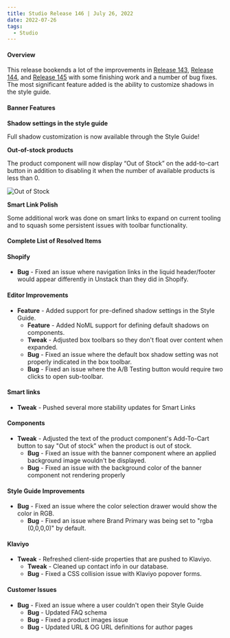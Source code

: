```yaml
---
title: Studio Release 146 | July 26, 2022
date: 2022-07-26
tags:
  - Studio
---
```


#### Overview

This release bookends a lot of the improvements
in [Release 143](https://support.unstack.com/hc/en-us/articles/7071137271575), [Release 144](https://support.unstack.com/hc/en-us/articles/8055797179671),
and [Release 145](https://support.unstack.com/hc/en-us/articles/8056370053271) with some finishing work and a number of
bug fixes. The most significant feature added is the ability to customize shadows in the style guide.

#### Banner Features

**Shadow settings in the style guide**

Full shadow customization is now available through the Style Guide!

**Out-of-stock products**

The product component will now display “Out of Stock” on the add-to-cart button in addition to disabling it when the
number of available products is less than 0.

![Out of Stock](/assets/studio/Screen_Shot_2022-07-25_at_2.58.15_PM.png)

**Smart Link Polish**

Some additional work was done on smart links to expand on current tooling and to squash some persistent issues with
toolbar functionality.

#### Complete List of Resolved Items

#### **Shopify**

* **Bug** - Fixed an issue where navigation links in the liquid header/footer would appear differently in Unstack
  than they did in Shopify.

#### **Editor Improvements**

* **Feature** - Added support for pre-defined shadow settings in the Style Guide.
  + **Feature** - Added NoML support for defining default shadows on components.
  + **Tweak** - Adjusted box toolbars so they don't float over content when expanded.
  + **Bug** - Fixed an issue where the default box shadow setting was not properly indicated in the box toolbar.
  + **Bug** - Fixed an issue where the A/B Testing button would require two clicks to open sub-toolbar.

#### **Smart links**

* **Tweak** - Pushed several more stability updates for Smart Links

#### **Components**

* **Tweak** - Adjusted the text of the product component's Add-To-Cart button to say "Out of stock" when the product
  is out of stock.
  + **Bug** - Fixed an issue with the banner component where an applied background image wouldn't be displayed.
  + **Bug** - Fixed an issue with the background color of the banner component not rendering properly

#### **Style Guide Improvements**

* **Bug** - Fixed an issue where the color selection drawer would show the color in RGB.
    + **Bug** - Fixed an issue where Brand Primary was being set to "rgba (0,0,0,0)" by default.

#### **Klaviyo**

* **Tweak** - Refreshed client-side properties that are pushed to Klaviyo.
    + **Tweak** - Cleaned up contact info in our database.
    + **Bug** - Fixed a CSS collision issue with Klaviyo popover forms.

#### **Customer Issues**

* **Bug** - Fixed an issue where a user couldn't open their Style Guide
    + **Bug** - Updated FAQ schema
    + **Bug** - Fixed a product images issue
    + **Bug** - Updated URL & OG URL definitions for author pages
